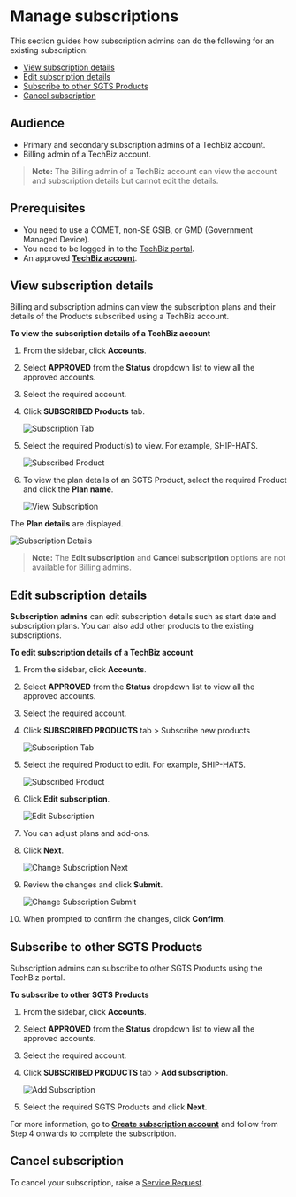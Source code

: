 # Manage subscriptions

This section guides how subscription admins can do the following for an existing subscription:

- [View subscription details](#view-subscription-details)
- [Edit subscription details](#edit-subscription-details)
- [Subscribe to other SGTS Products](#subscribe-to-other-sgts-products)
- [Cancel subscription](#cancel-subscription)

## Audience

- Primary and secondary subscription admins of a TechBiz account.
- Billing admin of a TechBiz account.

> **Note:** The Billing admin of a TechBiz account can view the account and subscription details but cannot edit the details.

## Prerequisites

- You need to use a COMET, non-SE GSIB, or GMD (Government Managed Device).
- You need to be logged in to the [TechBiz portal](https://portal.techbiz.suite.gov.sg/).
- An approved [**TechBiz account**](https://docs.developer.tech.gov.sg/docs/techbiz-documentation/create-account).

## View subscription details

Billing and subscription admins can view the subscription plans and their details of the Products subscribed using a TechBiz account.

**To view the subscription details of a TechBiz account**

1. From the sidebar, click **Accounts**.
2. Select **APPROVED** from the **Status** dropdown list to view all the approved accounts.
3. Select the required account.
4. Click **SUBSCRIBED Products** tab.

   ![Subscription Tab](images/sub-tab.png)

5. Select the required Product(s) to view. For example, SHIP-HATS.

   ![Subscribed Product](images/sub-prod.png)

6. To view the plan details of an SGTS Product, select the required Product and click the **Plan name**.

   ![View Subscription](images/view-sub.png)

The **Plan details** are displayed.

   ![Subscription Details](images/sub-det.png)

> **Note:** The **Edit subscription** and **Cancel subscription** options are not available for Billing admins.

## Edit subscription details

**Subscription admins** can edit subscription details such as start date and subscription plans. You can also add other products to the existing subscriptions.

**To edit subscription details of a TechBiz account**

1. From the sidebar, click **Accounts**.
2. Select **APPROVED** from the **Status** dropdown list to view all the approved accounts.
3. Select the required account.
4. Click **SUBSCRIBED PRODUCTS** tab > Subscribe new products

   ![Subscription Tab](images/sub-tab.png)

5. Select the required Product to edit. For example, SHIP-HATS.

   ![Subscribed Product](images/sub-prod.png)

6. Click **Edit subscription**.

   ![Edit Subscription](images/edit-sub.png)

7. You can adjust plans and add-ons.  
   
8. Click **Next**.

   ![Change Subscription Next](images/change-sub-next.png)

9. Review the changes and click **Submit**.

   ![Change Subscription Submit](images/change-sub-submit.png)

10. When prompted to confirm the changes, click **Confirm**.

## Subscribe to other SGTS Products

Subscription admins can subscribe to other SGTS Products using the TechBiz portal.

**To subscribe to other SGTS Products**

1. From the sidebar, click **Accounts**.
2. Select **APPROVED** from the **Status** dropdown list to view all the approved accounts.
3. Select the required account.
4. Click **SUBSCRIBED PRODUCTS** tab > **Add subscription**.

   ![Add Subscription](images/add-sub.png)

5. Select the required SGTS Products and click **Next**.

For more information, go to [**Create subscription account**](create-subscription-acc/request-for-techbiz-account.md) and follow from Step 4 onwards to complete the subscription.

## Cancel subscription

To cancel your  subscription, raise a [Service Request](https://go.gov.sg/techbiz-sr).

